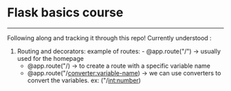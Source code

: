 # Flask basics course
---
Following along and tracking it through this repo!
Currently understood :
1. Routing and decorators:
   example of routes: - @app.route("/") -> usually used for the homepage
   - @app.route("/<variable-name>) -> to create a route with a specific variable name
   - @app.route("/<converter:variable-name>) -> we can use converters to convert the variables. ex: ("/<int:number>)
   
